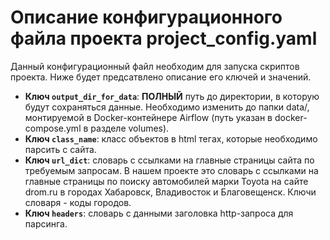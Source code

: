 # Описание конфигурационного файла проекта project_config.yaml

Данный конфигурационный файл необходим для запуска скриптов проекта. Ниже будет предсатвлено описание его ключей и значений.

- **Ключ `output_dir_for_data`**: **ПОЛНЫЙ** путь до директории, в которую будут сохраняться данные. Необходимо изменить до папки data/, монтируемой в Docker-контейнере Airflow (путь указан в docker-compose.yml в разделе volumes).
- **Ключ `class_name`**: класс объектов в html тегах, которые необходимо парсить с сайта.
- **Ключ `url_dict`**: словарь с ссылками на главные страницы сайта по требуемым запросам. В нашем проекте это словарь с ссылками на главные страницы по поиску автомобилей марки Toyota на сайте drom.ru в городах Хабаровск, Владивосток и Благовещенск. Ключи словаря - коды городов.
- **Ключ `headers`**: словарь с данными заголовка http-запроса для парсинга.